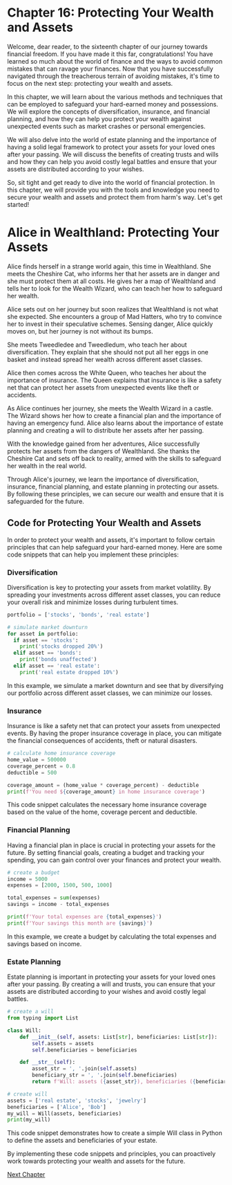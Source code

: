 # Chapter 16: Protecting Your Wealth and Assets

Welcome, dear reader, to the sixteenth chapter of our journey towards financial freedom. If you have made it this far, congratulations! You have learned so much about the world of finance and the ways to avoid common mistakes that can ravage your finances. Now that you have successfully navigated through the treacherous terrain of avoiding mistakes, it's time to focus on the next step: protecting your wealth and assets.

In this chapter, we will learn about the various methods and techniques that can be employed to safeguard your hard-earned money and possessions. We will explore the concepts of diversification, insurance, and financial planning, and how they can help you protect your wealth against unexpected events such as market crashes or personal emergencies.

We will also delve into the world of estate planning and the importance of having a solid legal framework to protect your assets for your loved ones after your passing. We will discuss the benefits of creating trusts and wills and how they can help you avoid costly legal battles and ensure that your assets are distributed according to your wishes.

So, sit tight and get ready to dive into the world of financial protection. In this chapter, we will provide you with the tools and knowledge you need to secure your wealth and assets and protect them from harm's way. Let's get started!
# Alice in Wealthland: Protecting Your Assets

Alice finds herself in a strange world again, this time in Wealthland. She meets the Cheshire Cat, who informs her that her assets are in danger and she must protect them at all costs. He gives her a map of Wealthland and tells her to look for the Wealth Wizard, who can teach her how to safeguard her wealth.

Alice sets out on her journey but soon realizes that Wealthland is not what she expected. She encounters a group of Mad Hatters, who try to convince her to invest in their speculative schemes. Sensing danger, Alice quickly moves on, but her journey is not without its bumps.

She meets Tweedledee and Tweedledum, who teach her about diversification. They explain that she should not put all her eggs in one basket and instead spread her wealth across different asset classes.

Alice then comes across the White Queen, who teaches her about the importance of insurance. The Queen explains that insurance is like a safety net that can protect her assets from unexpected events like theft or accidents.

As Alice continues her journey, she meets the Wealth Wizard in a castle. The Wizard shows her how to create a financial plan and the importance of having an emergency fund. Alice also learns about the importance of estate planning and creating a will to distribute her assets after her passing.

With the knowledge gained from her adventures, Alice successfully protects her assets from the dangers of Wealthland. She thanks the Cheshire Cat and sets off back to reality, armed with the skills to safeguard her wealth in the real world.

Through Alice's journey, we learn the importance of diversification, insurance, financial planning, and estate planning in protecting our assets. By following these principles, we can secure our wealth and ensure that it is safeguarded for the future.
## Code for Protecting Your Wealth and Assets

In order to protect your wealth and assets, it's important to follow certain principles that can help safeguard your hard-earned money. Here are some code snippets that can help you implement these principles:

### Diversification

Diversification is key to protecting your assets from market volatility. By spreading your investments across different asset classes, you can reduce your overall risk and minimize losses during turbulent times.

```python
portfolio = ['stocks', 'bonds', 'real estate']

# simulate market downturn
for asset in portfolio:
  if asset == 'stocks':
    print('stocks dropped 20%')
  elif asset == 'bonds':
    print('bonds unaffected')
  elif asset == 'real estate':
    print('real estate dropped 10%')
```

In this example, we simulate a market downturn and see that by diversifying our portfolio across different asset classes, we can minimize our losses.

### Insurance

Insurance is like a safety net that can protect your assets from unexpected events. By having the proper insurance coverage in place, you can mitigate the financial consequences of accidents, theft or natural disasters.

```python
# calculate home insurance coverage
home_value = 500000
coverage_percent = 0.8
deductible = 500

coverage_amount = (home_value * coverage_percent) - deductible
print(f'You need ${coverage_amount} in home insurance coverage')
```

This code snippet calculates the necessary home insurance coverage based on the value of the home, coverage percent and deductible.

### Financial Planning

Having a financial plan in place is crucial in protecting your assets for the future. By setting financial goals, creating a budget and tracking your spending, you can gain control over your finances and protect your wealth.

```python
# create a budget
income = 5000
expenses = [2000, 1500, 500, 1000]

total_expenses = sum(expenses)
savings = income - total_expenses

print(f'Your total expenses are {total_expenses}')
print(f'Your savings this month are {savings}')
```

In this example, we create a budget by calculating the total expenses and savings based on income.

### Estate Planning

Estate planning is important in protecting your assets for your loved ones after your passing. By creating a will and trusts, you can ensure that your assets are distributed according to your wishes and avoid costly legal battles.

```python
# create a will
from typing import List 

class Will:
    def __init__(self, assets: List[str], beneficiaries: List[str]):
        self.assets = assets
        self.beneficiaries = beneficiaries

    def __str__(self):
        asset_str = ', '.join(self.assets)
        beneficiary_str = ', '.join(self.beneficiaries)
        return f'Will: assets ({asset_str}), beneficiaries ({beneficiary_str})'

# create will
assets = ['real estate', 'stocks', 'jewelry']
beneficiaries = ['Alice', 'Bob']
my_will = Will(assets, beneficiaries)
print(my_will)
```

This code snippet demonstrates how to create a simple Will class in Python to define the assets and beneficiaries of your estate.

By implementing these code snippets and principles, you can proactively work towards protecting your wealth and assets for the future.


[Next Chapter](17_Chapter17.md)